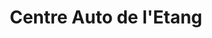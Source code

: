 ---
title: "Centre Auto de l'Etang"
url: /chateauneuf-sur-charente/centre-auto-de-letang/
shop: réparation de voitures
---